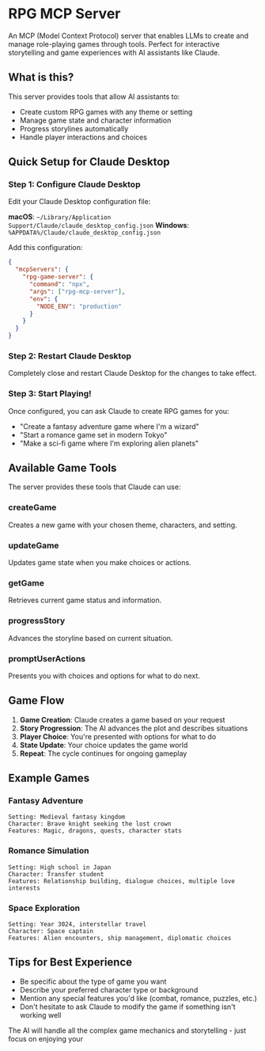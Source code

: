 # RPG MCP Server

An MCP (Model Context Protocol) server that enables LLMs to create and manage role-playing games through tools. Perfect for interactive storytelling and game experiences with AI assistants like Claude.

## What is this?

This server provides tools that allow AI assistants to:

- Create custom RPG games with any theme or setting
- Manage game state and character information
- Progress storylines automatically
- Handle player interactions and choices

## Quick Setup for Claude Desktop

### Step 1: Configure Claude Desktop

Edit your Claude Desktop configuration file:

**macOS**: `~/Library/Application Support/Claude/claude_desktop_config.json`
**Windows**: `%APPDATA%/Claude/claude_desktop_config.json`

Add this configuration:

```json
{
  "mcpServers": {
    "rpg-game-server": {
      "command": "npx",
      "args": ["rpg-mcp-server"],
      "env": {
        "NODE_ENV": "production"
      }
    }
  }
}
```

### Step 2: Restart Claude Desktop

Completely close and restart Claude Desktop for the changes to take effect.

### Step 3: Start Playing!

Once configured, you can ask Claude to create RPG games for you:

- "Create a fantasy adventure game where I'm a wizard"
- "Start a romance game set in modern Tokyo"
- "Make a sci-fi game where I'm exploring alien planets"

## Available Game Tools

The server provides these tools that Claude can use:

### createGame

Creates a new game with your chosen theme, characters, and setting.

### updateGame

Updates game state when you make choices or actions.

### getGame

Retrieves current game status and information.

### progressStory

Advances the storyline based on current situation.

### promptUserActions

Presents you with choices and options for what to do next.

## Game Flow

1. **Game Creation**: Claude creates a game based on your request
2. **Story Progression**: The AI advances the plot and describes situations
3. **Player Choice**: You're presented with options for what to do
4. **State Update**: Your choice updates the game world
5. **Repeat**: The cycle continues for ongoing gameplay

## Example Games

### Fantasy Adventure

```
Setting: Medieval fantasy kingdom
Character: Brave knight seeking the lost crown
Features: Magic, dragons, quests, character stats
```

### Romance Simulation

```
Setting: High school in Japan
Character: Transfer student
Features: Relationship building, dialogue choices, multiple love interests
```

### Space Exploration

```
Setting: Year 3024, interstellar travel
Character: Space captain
Features: Alien encounters, ship management, diplomatic choices
```

## Tips for Best Experience

- Be specific about the type of game you want
- Describe your preferred character type or background
- Mention any special features you'd like (combat, romance, puzzles, etc.)
- Don't hesitate to ask Claude to modify the game if something isn't working well

The AI will handle all the complex game mechanics and storytelling - just focus on enjoying your

